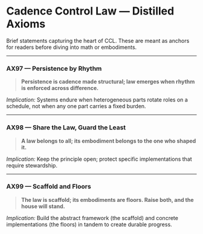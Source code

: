 # Cadence Control Law — Distilled Axioms

Brief statements capturing the heart of CCL. These are meant as anchors for readers before diving into math or embodiments.

---

### AX97 — Persistence by Rhythm
> **Persistence is cadence made structural; law emerges when rhythm is enforced across difference.**

*Implication:* Systems endure when heterogeneous parts rotate roles on a schedule, not when any one part carries a fixed burden.

---

### AX98 — Share the Law, Guard the Least
> **A law belongs to all; its embodiment belongs to the one who shaped it.**

*Implication:* Keep the principle open; protect specific implementations that require stewardship.

---

### AX99 — Scaffold and Floors
> **The law is scaffold; its embodiments are floors. Raise both, and the house will stand.**

*Implication:* Build the abstract framework (the scaffold) and concrete implementations (the floors) in tandem to create durable progress.
